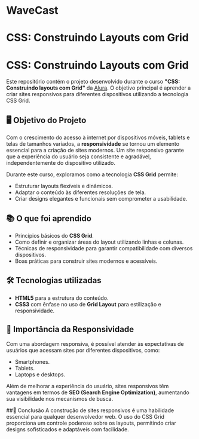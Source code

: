 # WaveCast
 
# CSS: Construindo Layouts com Grid

# CSS: Construindo Layouts com Grid

Este repositório contém o projeto desenvolvido durante o curso **"CSS: Construindo layouts com Grid"** da [Alura](https://www.alura.com.br). O objetivo principal é aprender a criar sites responsivos para diferentes dispositivos utilizando a tecnologia CSS Grid.

## 🖥️ Objetivo do Projeto

Com o crescimento do acesso à internet por dispositivos móveis, tablets e telas de tamanhos variados, a **responsividade** se tornou um elemento essencial para a criação de sites modernos. Um site responsivo garante que a experiência do usuário seja consistente e agradável, independentemente do dispositivo utilizado.

Durante este curso, exploramos como a tecnologia **CSS Grid** permite:
- Estruturar layouts flexíveis e dinâmicos.
- Adaptar o conteúdo às diferentes resoluções de tela.
- Criar designs elegantes e funcionais sem comprometer a usabilidade.

## 📚 O que foi aprendido
- Princípios básicos do **CSS Grid**.
- Como definir e organizar áreas do layout utilizando linhas e colunas.
- Técnicas de responsividade para garantir compatibilidade com diversos dispositivos.
- Boas práticas para construir sites modernos e acessíveis.

## 🛠️ Tecnologias utilizadas
- **HTML5** para a estrutura do conteúdo.
- **CSS3** com ênfase no uso de **Grid Layout** para estilização e responsividade.

## 🚀 Importância da Responsividade
Com uma abordagem responsiva, é possível atender às expectativas de usuários que acessam sites por diferentes dispositivos, como:
- Smartphones.
- Tablets.
- Laptops e desktops.

Além de melhorar a experiência do usuário, sites responsivos têm vantagens em termos de **SEO (Search Engine Optimization)**, aumentando sua visibilidade nos mecanismos de busca.

##🌟 Conclusão
A construção de sites responsivos é uma habilidade essencial para qualquer desenvolvedor web. O uso do CSS Grid proporciona um controle poderoso sobre os layouts, permitindo criar designs sofisticados e adaptáveis com facilidade.
